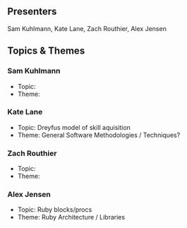 ## Presenters

Sam Kuhlmann, Kate Lane, Zach Routhier, Alex Jensen

## Topics & Themes

### Sam Kuhlmann

* Topic:
* Theme:

### Kate Lane

* Topic: Dreyfus model of skill aquisition
* Theme: General Software Methodologies / Techniques?

### Zach Routhier

* Topic:
* Theme:

### Alex Jensen

* Topic: Ruby blocks/procs
* Theme: Ruby Architecture / Libraries
